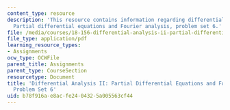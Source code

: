 ```yaml
---
content_type: resource
description: 'This resource contains information regarding differential analysis II:
  Partial differential equations and Fourier analysis, problem set 6.'
file: /media/courses/18-156-differential-analysis-ii-partial-differential-equations-and-fourier-analysis-spring-2016/b78f916ae8acfe2404325a005563cf44_MIT18_156S16_pset6.pdf
file_type: application/pdf
learning_resource_types:
- Assignments
ocw_type: OCWFile
parent_title: Assignments
parent_type: CourseSection
resourcetype: Document
title: 'Differential Analysis II: Partial Differential Equations and Fourier Analysis,
  Problem Set 6'
uid: b78f916a-e8ac-fe24-0432-5a005563cf44
---
```


